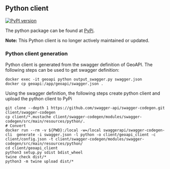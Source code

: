 ## Python client

[![PyPI version](https://badge.fury.io/py/geoapi-client.svg)](https://badge.fury.io/py/geoapi-client)

The python package can be found at [PyPi](https://pypi.org/project/geoapi-client/). 

**Note:** This Python client is no longer actively maintained or updated. 

### Python client generation

Python client is generated from the swagger definition of GeoAPI.  The following steps can be used to get swagger definition:
```
docker exec -it geoapi python output_swagger.py swagger.json
docker cp geoapi:/app/geoapi/swagger.json .
```

Using the swagger definition, the following steps create python client and upload the python client to PyPi
```
git clone --depth 1 https://github.com/swagger-api/swagger-codegen.git client/swagger-codegen
cp client/*.mustache client/swagger-codegen/modules/swagger-codegen/src/main/resources/python/.
# Convert
docker run --rm -v ${PWD}:/local -w=/local swaggerapi/swagger-codegen-cli  generate -i swagger.json -l python -o client/geoapi_client -c client/config.json -t client/swagger-codegen/modules/swagger-codegen/src/main/resources/python/
cd client/geoapi_client
python3 setup.py sdist bdist_wheel
twine check dist/*
python3 -m twine upload dist/*
```

